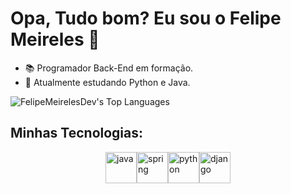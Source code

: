 # Opa, Tudo bom? Eu sou o Felipe Meireles 👋
- 📚 Programador Back-End em formação.
- 🚀 Atualmente estudando Python e Java.
  
![FelipeMeirelesDev's Top Languages](https://github-readme-stats.vercel.app/api/top-langs/?username=FelipeMeirelesDev&theme=default&show_icons=true&hide_border=true&layout=compact)

## Minhas Tecnologias:
<div style="display: flex; justify-content: center;">
    <img alt="java" src="https://cdn.jsdelivr.net/gh/devicons/devicon@latest/icons/java/java-original-wordmark.svg" style="width: 50px;"/>
    <img alt="spring" src="https://cdn.jsdelivr.net/gh/devicons/devicon@latest/icons/spring/spring-original.svg" style="width: 50px;"/>
    <img alt="python" src="https://cdn.jsdelivr.net/gh/devicons/devicon@latest/icons/python/python-original.svg" style="width: 50px;"/>
    <img alt="django" src="https://cdn.jsdelivr.net/gh/devicons/devicon@latest/icons/django/django-plain-wordmark.svg" style="width: 50px;"/>
</div>

</div>
